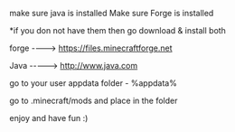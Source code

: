 make sure java is installed
Make sure Forge is installed 

*if you don not have them then go download & install both

forge ----> https://files.minecraftforge.net

Java -----> http://www.java.com
 

go to your user appdata folder - %appdata%

go to .minecraft/mods and place in the folder

enjoy and have fun :)
